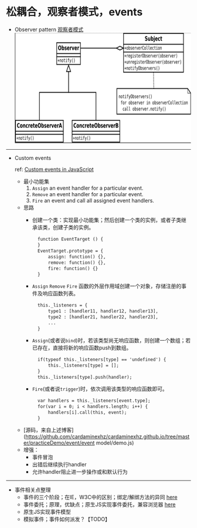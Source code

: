 # 松耦合，观察者模式，events

* Observer pattern [观察者模式](https://en.wikipedia.org/wiki/Observer_pattern)
    <img src="observe pattern.png" width="720px" height="300px">


***

* Custom events

    ref: [Custom events in JavaScript](https://www.nczonline.net/blog/2010/03/09/custom-events-in-javascript/)

    + 最小功能集
        1. `Assign` an event handler for a particular event.
        2. `Remove` an event handler for a particular event.
        3. `Fire` an event and call all assigned event handlers.
    + 思路
        - 创建一个类：实现最小功能集；然后创建一个类的实例，或者子类继承该类，创建子类的实例。
        
                function EventTarget () {
                }
                EventTarget.prototype = {
                    assign: function() {},
                    remove: function() {},
                    fire: function() {}
                }
        - `Assign` `Remove` `Fire` 函数的外层作用域创建一个对象，存储注册的事件及响应函数列表。
        
                this._listeners = {
                    type1 : [handler11, handler12, handler13],
                    type2 : [handler21, handler22, handler23],
                    ...
                }
        - `Assign`(或者说`bind`)时，若该类型尚无响应函数，则创建一个数组；若已存在，直接将新的响应函数push到数组。
        
                if(typeof this._listeners[type] == 'undefined') {
                    this._listeners[type] = [];
                }
                this._listeners[type].push(handler);
        - `Fire`(或者说`trigger`)时，依次调用该类型的响应函数即可。
        
                var handlers = this._listeners[event.type];
                for(var i = 0; i < handlers.length; i++) {
                    handlers[i].call(this, event);
                }
    + [源码，来自上述博客](https://github.com/cardaminexhz/cardaminexhz.github.io/tree/master/practiceDemo/event/event model/demo.js)
    + 增强：
        - 事件冒泡
        - 出错后继续执行handler
        - 允许handler阻止进一步操作或和默认行为

***

* 事件相关点整理
    + 事件的三个阶段；在IE，W3C中的区别；绑定/解绑方法的异同 [here](https://github.com/cardaminexhz/cardaminexhz.github.io/tree/master/practiceDemo/event)
    + 事件委托；原理，优缺点；原生JS实现事件委托，兼容浏览器 [here](https://github.com/cardaminexhz/cardaminexhz.github.io/tree/master/baiduProj/task30)
    + 原生JS实现事件模型
    + 模拟事件；事件如何派发？【TODO】
